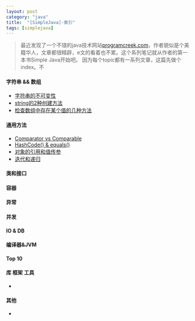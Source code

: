 ```yaml
---
layout: post
category: "java"
title:  "[SimpleJava]-索引"
tags: [simplejava]
---
```

>最近发现了一个不错的java技术网站[programcreek.com](http://www.programcreek.com)，作者貌似是个美籍华人，文章都很精辟，e文的看着也不累。这个系列笔记就从作者的第一本书Simple Java开始吧。
>因为每个topic都有一系列文章，这篇先做个index。不
#### 字符串 && 数组
* [字符串的不可变性](sj1-string-immutability.html)
* [string的2种创建方法](sj1-string-create.html)
* [检查数组中存在某个值的几种方法](sj1-checkarray.html)
#### 通用方法
* [Comparator vs Comparable](sj2-)
* [HashCode() & equals()](sj2-equals.html)
* [对象的引用和值传参](sj2-)
* [迭代和递归](sj2-)
#### 类和接口

#### 容器

#### 异常

#### 并发

#### IO & DB

#### 编译器&JVM

#### Top 10 

#### 库 框架 工具
* [](sj10-)
#### 其他
* [](sj11-)
